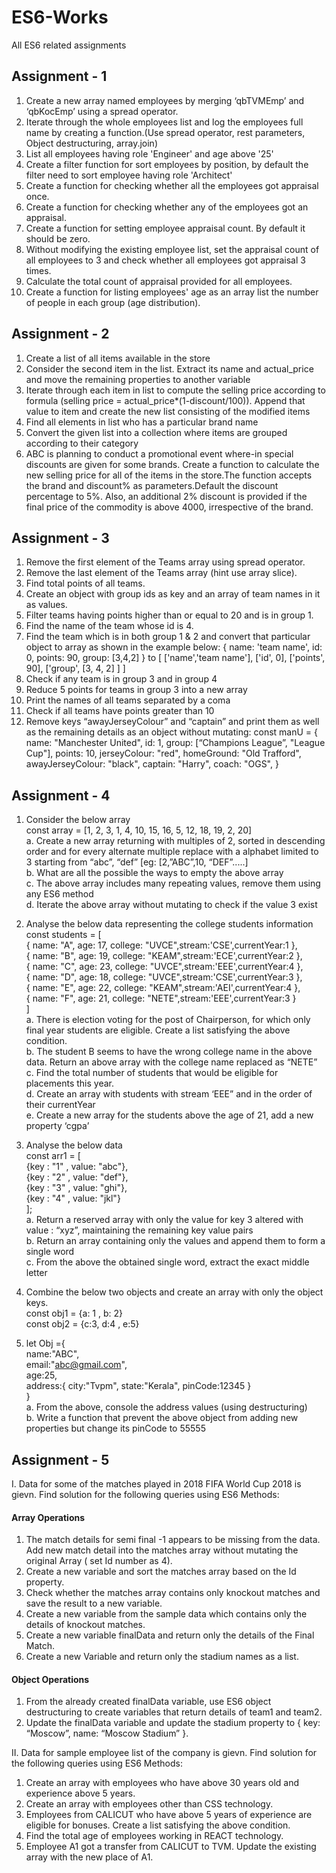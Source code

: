 # ES6-Works
All ES6 related assignments

## Assignment - 1

1. Create a new array named employees by merging ‘qbTVMEmp’ and ‘qbKocEmp’ using a spread operator.
2. Iterate through the whole employees list and log the employees full name by creating a function.(Use spread operator, rest parameters, Object destructuring, array.join)
3. List all employees having role 'Engineer' and age above '25'
4. Create a filter function for sort employees by position, by default the filter need to sort employee having role 'Architect'
5. Create a function for checking whether all the employees got appraisal once.
6. Create a function for checking whether any of the employees got an appraisal.
7. Create a function for setting employee appraisal count. By default it should be zero.
8. Without modifying the existing employee list, set the appraisal count of all employees to 3 and check whether all employees got appraisal 3 times.
9. Calculate the total count of appraisal provided for all employees.
10. Create a function for listing employees' age as an array list the number of people in each group (age distribution).


## Assignment - 2

1. Create a list of all items available in the store
2. Consider the second item in the list. Extract its name and actual_price and move the remaining properties to another variable
3. Iterate through each item in list to compute the selling price according to formula (selling price = actual_price*(1-discount/100)). Append that value to item and create the new list consisting of the modified items
4. Find all elements in list who has a particular brand name
5. Convert the given list into a collection where items are grouped according to their category
6. ABC is planning to conduct a promotional event where-in special discounts are given for some brands. Create a function to calculate the new selling price for all of the items in the store.The function accepts the brand and discount% as parameters.Default the discount percentage to 5%. Also, an additional 2% discount is provided if the final price of the commodity is above 4000, irrespective of the brand.


## Assignment - 3

1. Remove the first element of the Teams array using spread operator.
2. Remove the last element of the Teams array (hint use array slice).
3. Find total points of all teams.
4. Create an object with group ids as key and an array of team names in it as values.
5. Filter teams having points higher than or equal to 20 and is in group 1.
6. Find the name of the team whose id is 4.
7. Find the team which is in both group 1 & 2 and convert that particular object to array as shown in the example below:
    {
        name: 'team name',
        id: 0,
        points: 90,
        group: [3,4,2]
    } to
    [
        ['name','team name'],
        ['id', 0],
        ['points', 90],
        ['group', [3, 4, 2] ]
    ]
8. Check if any team is in group 3 and in group 4
9. Reduce 5 points for teams in group 3 into a new array
10. Print the names of all teams separated by a coma
11. Check if all teams have points greater than 10
12. Remove keys “awayJerseyColour” and “captain” and print them as well as the remaining details as an object without mutating: 
    const manU = 
    {
        name: "Manchester United",
        id: 1,
        group: [“Champions League”, "League Cup"],
        points: 10,
        jerseyColour: "red",
        homeGround: "Old Trafford",
        awayJerseyColour: "black",
        captain: "Harry",
        coach: "OGS",
    }

## Assignment - 4

1. Consider the below array<br/>
const  array = [1, 2, 3, 1, 4, 10, 15, 16, 5, 12, 18, 19, 2, 20]<br/>
    a. Create a new array returning with multiples of 2, sorted in descending order and for every alternate multiple replace with a alphabet limited to 3 starting from “abc”, “def” [eg: [2,”ABC”,10, “DEF”.....]<br/>
    b. What are all the possible the ways to empty the above array<br/>
    c. The above array includes many repeating values, remove them using any ES6 method<br/>
    d. Iterate the above array without mutating to check if the value 3 exist <br/>

2. Analyse the below data representing the college students information <br/>
const students = [<br/>
{ name: "A", age: 17, college: "UVCE",stream:'CSE',currentYear:1 },<br/>
{ name: "B", age: 19, college: "KEAM",stream:'ECE',currentYear:2 },<br/>
{ name: "C", age: 23, college: "UVCE",stream:'EEE',currentYear:4 },<br/>
{ name: "D", age: 18, college: "UVCE",stream:'CSE',currentYear:3 },<br/>
{ name: "E", age: 22, college: "KEAM",stream:'AEI',currentYear:4 },<br/>
{ name: "F", age: 21, college: "NETE",stream:'EEE',currentYear:3 }<br/>
]<br/>
    a. There is election voting for the post of Chairperson, for which only final year students are eligible. Create a list satisfying the above condition.<br/>
    b. The student B seems to have the wrong college name in the above data. Return an above array with the college name replaced as “NETE”<br/>
    c. Find the total number of students that would be eligible for placements this year.<br/>
    d. Create an array with students with stream ‘EEE” and in the order of their currentYear<br/>
    e. Create a new array for the students above the age of 21, add a new property ‘cgpa’ <br/>

3. Analyse the below data <br/>
const arr1 = [<br/>
{key : "1" , value: "abc"}, <br/>
{key : "2" , value: "def"}, <br/>
{key : "3" , value: "ghi"}, <br/>
{key : "4" , value: "jkl"}<br/>
];<br/>
    a. Return a reserved array with only the value for key 3 altered with value : “xyz”, maintaining the remaining key value pairs<br/>
    b. Return an array containing only the values and append them to form a single word<br/>
    c. From the above the obtained single word, extract the exact middle letter<br/>

4. Combine the below two objects and create an array with only the object keys. <br/>
    const obj1 = {a: 1 , b: 2} <br/>
    const obj2 = {c:3, d:4 , e:5}<br/>

5. let Obj ={<br/>
    name:"ABC",<br/>
    email:"abc@gmail.com",<br/>
    age:25,<br/>
    address:{
        city:"Tvpm",
        state:"Kerala",
        pinCode:12345
    }<br/>
    }<br/>
    a. From the above, console the address values (using destructuring)<br/>
    b. Write a function that prevent the above object from adding new properties but change its pinCode to 55555<br/>

## Assignment - 5

I. Data for some of the matches played in 2018 FIFA World Cup 2018 is gievn. Find solution for the following queries using ES6 Methods:

#### Array Operations

1. The match details for semi final -1 appears to be missing from the data. Add new match detail into the matches array without mutating the original Array ( set Id number as 4).
2. Create a new variable and sort the matches array based on the Id property. 
3. Check whether the matches array contains only knockout matches and save the result to a new variable.
4. Create a new variable from the sample data which contains only the details of knockout matches. 
5. Create a new variable finalData and return only the details of the Final Match.
6. Create a new Variable and return only the stadium names as a list. 

#### Object Operations
1. From the already created finalData variable, use ES6 object destructuring to create variables that return details of team1 and team2.
2. Update the finalData variable and update the stadium property to { key: “Moscow”, name: “Moscow Stadium” }. 

II. Data for sample employee list of the company is gievn. Find solution for the following queries using ES6 Methods:

1. Create an array with employees who have above 30 years old and experience above 5 years.
2. Create an array with employees other than CSS technology.
3. Employees from CALICUT who have above 5 years of experience are eligible for bonuses. Create a list satisfying the above condition.
4. Find the total age of employees working in REACT technology.
5. Employee A1 got a transfer from CALICUT to TVM. Update the existing array with the new place of A1.